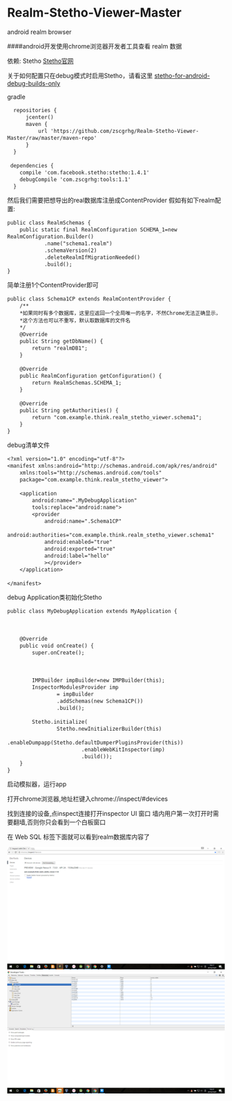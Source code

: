 # Realm-Stetho-Viewer-Master
android realm browser

####android开发使用chrome浏览器开发者工具查看 realm 数据

依赖:
Stetho 
[Stetho官网](http://facebook.github.io/stetho/)


关于如何配置只在debug模式时启用Stetho，请看这里
[stetho-for-android-debug-builds-only](http://littlerobots.nl/blog/stetho-for-android-debug-builds-only/)

gradle
```
  repositories {
      jcenter()
      maven {
          url 'https://github.com/zscgrhg/Realm-Stetho-Viewer-Master/raw/master/maven-repo'
      }
  }

 dependencies { 
    compile 'com.facebook.stetho:stetho:1.4.1' 
    debugCompile 'com.zscgrhg:tools:1.1'
  } 
```

然后我们需要把想导出的real数据库注册成ContentProvider
假如有如下realm配置:
```
public class RealmSchemas {
    public static final RealmConfiguration SCHEMA_1=new RealmConfiguration.Builder()
            .name("schema1.realm")
            .schemaVersion(2)
            .deleteRealmIfMigrationNeeded()
            .build();
}
```

简单注册1个ContentProvider即可

```
public class Schema1CP extends RealmContentProvider {
    /**
    *如果同时有多个数据库，这里应返回一个全局唯一的名字，不然Chrome无法正确显示，
    *这个方法也可以不重写，默认取数据库的文件名
    */
    @Override
    public String getDbName() {
        return "realmDB1";
    }

    @Override
    public RealmConfiguration getConfiguration() {
        return RealmSchemas.SCHEMA_1;
    }

    @Override
    public String getAuthorities() {
        return "com.example.think.realm_stetho_viewer.schema1";
    }
}
```

debug清单文件
```
<?xml version="1.0" encoding="utf-8"?>
<manifest xmlns:android="http://schemas.android.com/apk/res/android"
    xmlns:tools="http://schemas.android.com/tools"
    package="com.example.think.realm_stetho_viewer">

    <application
        android:name=".MyDebugApplication"
        tools:replace="android:name">
        <provider
            android:name=".Schema1CP"
            android:authorities="com.example.think.realm_stetho_viewer.schema1"
            android:enabled="true"
            android:exported="true"
            android:label="hello"
            ></provider>
    </application>

</manifest>
```

debug Application类初始化Stetho

```
public class MyDebugApplication extends MyApplication {



    @Override
    public void onCreate() {
        super.onCreate();



        IMPBuilder impBuilder=new IMPBuilder(this);
        InspectorModulesProvider imp
                = impBuilder
                .addSchemas(new Schema1CP())
                .build();

        Stetho.initialize(
                Stetho.newInitializerBuilder(this)
                        .enableDumpapp(Stetho.defaultDumperPluginsProvider(this))
                        .enableWebKitInspector(imp)
                        .build());
    }
}

```

启动模拟器，运行app

打开chrome浏览器,地址栏键入chrome://inspect/#devices

找到连接的设备,点inspect连接打开inspector UI 窗口
墙内用户第一次打开时需要翻墙,否则你只会看到一个白板窗口

在 Web SQL 标签下面就可以看到realm数据库内容了

![chrome截图1](https://github.com/zscgrhg/Realm-Stetho-Viewer-Master/blob/master/chrome1.png)
![chrome截图2](https://github.com/zscgrhg/Realm-Stetho-Viewer-Master/blob/master/chrome3.png)

 


